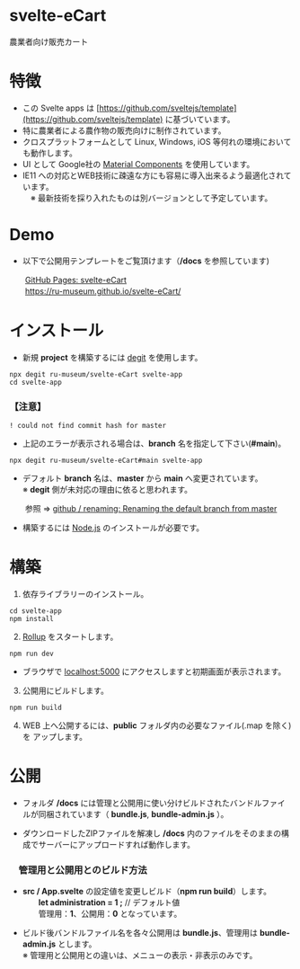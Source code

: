 
# svelte-eCart
農業者向け販売カート
 
# 特徴
- この Svelte apps は [https://github.com/sveltejs/template](https://github.com/sveltejs/template) に基づいています。
- 特に農業者による農作物の販売向けに制作されています。
- クロスプラットフォームとして Linux, Windows, iOS 等何れの環境においても動作します。
- UI として Google社の [Material Components](https://github.com/material-components/material-components-web) を使用しています。 
- IE11 への対応とWEB技術に疎遠な方にも容易に導入出来るよう最適化されています。  
　※ 最新技術を採り入れたものは別バージョンとして予定しています。
 
# Demo
- 以下で公開用テンプレートをご覧頂けます（**/docs** を参照しています) 
 
　　[GitHub Pages: svelte-eCart](https://ru-museum.github.io/svelte-eCart/)  
　　https://ru-museum.github.io/svelte-eCart/ 

# インストール

- 新規 **project** を構築するには [degit](https://github.com/Rich-Harris/degit) を使用します。

```
npx degit ru-museum/svelte-eCart svelte-app
cd svelte-app
```

### 【注意】
```
! could not find commit hash for master
```

- 上記のエラーが表示される場合は、**branch** 名を指定して下さい(**#main**)。

```
npx degit ru-museum/svelte-eCart#main svelte-app
```

- デフォルト **branch** 名は、**master** から **main** へ変更されています。  
 ※ **degit** 側が未対応の理由に依ると思われます。

　　参照 ⇒ [github / renaming: Renaming the default branch from master](https://github.com/github/renaming)

- 構築するには [Node.js](https://nodejs.org/) のインストールが必要です。

# 構築

1. 依存ライブラリーのインストール。

```
cd svelte-app
npm install
```

2. [Rollup](https://rollupjs.org/) をスタートします。

```
npm run dev
```

- ブラウザで [localhost:5000](http://localhost:5000/) にアクセスしますと初期画面が表示されます。

3. 公開用にビルドします。

```
npm run build
```

4. WEB 上へ公開するには、**public** フォルダ内の必要なファイル(.map を除く)を アップします。


# 公開

- フォルダ **/docs** には管理と公開用に使い分けビルドされたバンドルファイルが同梱されています（ **bundle.js**, **bundle-admin.js** ）。

- ダウンロードしたZIPファイルを解凍し **/docs** 内のファイルをそのままの構成でサーバーにアップロードすれば動作します。


###  　管理用と公開用とのビルド方法

- **src / App.svelte** の設定値を変更しビルド（**npm run build**）します。  
  　　**let administration  = 1 ;**  // デフォルト値  
　　管理用：**1**、公開用：**0** となっています。  

- ビルド後バンドルファイル名を各々公開用は **bundle.js**、管理用は  **bundle-admin.js** とします。  
 ※ 管理用と公開用との違いは、メニューの表示・非表示のみです。














	
